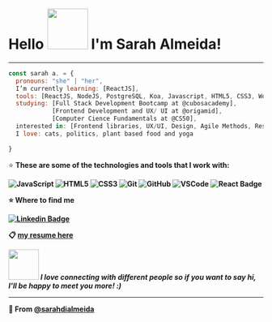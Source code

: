 <h1>Hello <img src="https://media.giphy.com/media/3LCP6RP2SlcaPh6YMe/giphy.gif" width="80">  I'm Sarah Almeida! </h1>

<hr>

```javascript
const sarah a. = {
  pronouns: "she" | "her",
  I’m currently learning: [ReactJS],
  tools: [ReactJS, NodeJS, PostgreSQL, Koa, Javascript, HTML5, CSS3, Wordpress, Git],
  studying: [Full Stack Development Bootcamp at @cubosacademy],
            [Frontend Development and UX/ UI at @origamid],
            [Computer Cience Fundamentals at @CS50],
  interested in: [Frontend libraries, UX/UI, Design, Agile Methods, Responsive Design, Project Management, Open Source],           
  I love: cats, politics, plant based food and yoga
 
}
```

 ⭐️ <b>These are some of the technologies and tools that I work with:<b>

![JavaScript](https://img.shields.io/badge/-JavaScript-black?logo=javascript)
![HTML5](https://img.shields.io/badge/-HTML5-E34F26?logo=html5&logoColor=white)
![CSS3](https://img.shields.io/badge/-CSS3-1572B6?logo=css3)
![Git](https://img.shields.io/badge/-Git-black?logo=git)
![GitHub](https://img.shields.io/badge/-GitHub-181717?logo=github)
![VSCode](https://img.shields.io/badge/-VSCode-007ACC?logo=visual-studio-code&logoColor=white)
![React Badge](https://img.shields.io/badge/-React-%2361DAFB?logo=react&logoColor=white)

 ⭐️ <b>Where to find me<b>

[![Linkedin Badge](https://img.shields.io/badge/-linkedin-%230077B5?style=for-the-badge&logo=linkedin&logoColor=white)](https://www.linkedin.com/in/sarahdialmeida/)

:clipboard: [my resume here](https://github.com/sarahdialmeida/sarahdialmeida-resume/blob/main/README.md)

<img src="https://media.giphy.com/media/LnQjpWaON8nhr21vNW/giphy.gif" width="60"> <em><b>I love connecting with different people</b> so if you want to say <b>hi, I'll be happy to meet you more!</b> :)</em>

---

🖤 From [@sarahdialmeida](https://github.com/sarahdialmeida)
